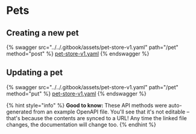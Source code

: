 # Pets

## Creating a new pet

{% swagger src="../../.gitbook/assets/pet-store-v1.yaml" path="/pet" method="post" %}
[pet-store-v1.yaml](../../.gitbook/assets/pet-store-v1.yaml)
{% endswagger %}

## Updating a pet

{% swagger src="../../.gitbook/assets/pet-store-v1.yaml" path="/pet" method="put" %}
[pet-store-v1.yaml](../../.gitbook/assets/pet-store-v1.yaml)
{% endswagger %}

{% hint style="info" %}
**Good to know:** These API methods were auto-generated from an example OpenAPI file. You'll see that it's not editable – that's because the contents are synced to a URL! Any time the linked file changes, the documentation will change too.
{% endhint %}
